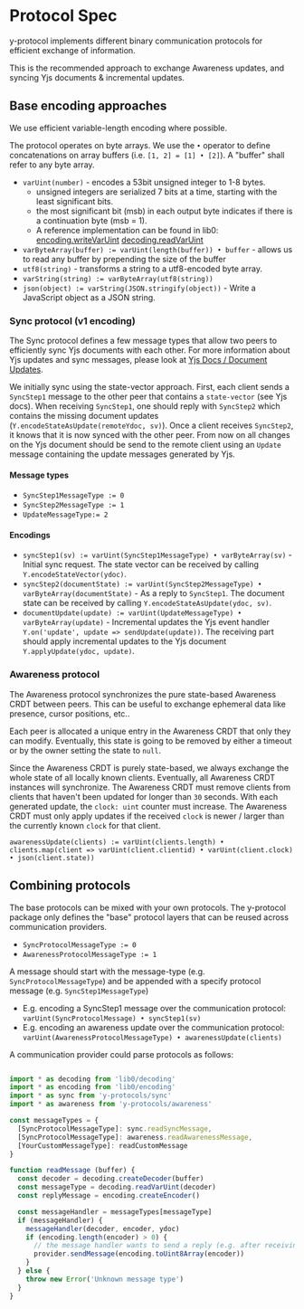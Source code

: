 
# Protocol Spec

y-protocol implements different binary communication protocols for efficient exchange of information.

This is the recommended approach to exchange Awareness updates, and syncing Yjs documents & incremental updates.

## Base encoding approaches

We use efficient variable-length encoding where possible.

The protocol operates on byte arrays. We use the `•` operator to define concatenations on array buffers (i.e. `[1, 2] = [1] • [2]`). A "buffer" shall refer to any byte array.

* `varUint(number)` - encodes a 53bit unsigned integer to 1-8 bytes.
  - unsigned integers are serialized 7 bits at a time, starting with the
    least significant bits.
  - the most significant bit (msb) in each output byte indicates if there
    is a continuation byte (msb = 1).
  - A reference implementation can be found in lib0: [encoding.writeVarUint](https://github.com/dmonad/lib0/blob/1ca4b11f355c5ccec25f20ac8d3e2382e6c4303c/encoding.js#L243) [decoding.readVarUint](https://github.com/dmonad/lib0/blob/1ca4b11f355c5ccec25f20ac8d3e2382e6c4303c/decoding.js#L235)
* `varByteArray(buffer) := varUint(length(buffer)) • buffer` - allows us to read any buffer by prepending the size of the buffer
* `utf8(string)` - transforms a string to a utf8-encoded byte array.
* `varString(string) := varByteArray(utf8(string))`
* `json(object) := varString(JSON.stringify(object))` - Write a JavaScript object as a JSON string.

### Sync protocol (v1 encoding)

The Sync protocol defines a few message types that allow two peers to efficiently sync Yjs documents with each other. For more information about Yjs updates and sync messages, please look at [Yjs Docs / Document Updates](https://docs.yjs.dev/api/document-updates).

We initially sync using the state-vector approach. First, each client sends a `SyncStep1` message to the other peer that contains a `state-vector` (see Yjs docs). When receiving `SyncStep1`, one should reply with `SyncStep2` which contains the missing document updates (`Y.encodeStateAsUpdate(remoteYdoc, sv)`). Once a client receives `SyncStep2`, it knows that it is now synced with the other peer. From now on all changes on the Yjs document should be send to the remote client using an `Update` message containing the update messages generated by Yjs.

#### Message types

* `SyncStep1MessageType := 0`
* `SyncStep2MessageType := 1`
* `UpdateMessageType:= 2`

#### Encodings

* `syncStep1(sv) := varUint(SyncStep1MessageType) • varByteArray(sv)` - Initial sync request. The state vector can be received by calling `Y.encodeStateVector(ydoc)`.
* `syncStep2(documentState) := varUint(SyncStep2MessageType) • varByteArray(documentState)` - As a reply to `SyncStep1`. The document state can be received by calling `Y.encodeStateAsUpdate(ydoc, sv)`.
* `documentUpdate(update) := varUint(UpdateMessageType) • varByteArray(update)` - Incremental updates the Yjs event handler `Y.on('update', update => sendUpdate(update))`. The receiving part should apply incremental updates to the Yjs document `Y.applyUpdate(ydoc, update)`.

### Awareness protocol

The Awareness protocol synchronizes the pure state-based Awareness CRDT between peers. This can be useful to exchange ephemeral data like presence, cursor positions, etc..

Each peer is allocated a unique entry in the Awareness CRDT that only they can modify. Eventually, this state is going to be removed by either a timeout or by the owner setting the state to `null`. 

Since the Awareness CRDT is purely state-based, we always exchange the whole state of all locally known clients. Eventually, all Awareness CRDT instances will synchronize. The Awareness CRDT must remove clients from clients that haven't been updated for longer than `30` seconds. With each generated update, the `clock: uint` counter must increase. The Awareness CRDT must only apply updates if the received `clock` is newer / larger  than the currently known `clock` for that client.

`awarenessUpdate(clients) := varUint(clients.length) • clients.map(client => varUint(client.clientid) • varUint(client.clock) • json(client.state))`


## Combining protocols

The base protocols can be mixed with your own protocols. The y-protocol package only defines the "base" protocol layers that can be reused across communication providers.

* `SyncProtocolMessageType := 0`
* `AwarenessProtocolMessageType := 1`

A message should start with the message-type (e.g. `SyncProtocolMessageType`) and be appended with a specify protocol message (e.g. `SyncStep1MessageType`)

* E.g. encoding a SyncStep1 message over the communication protocol: `varUint(SyncProtocolMessage) • syncStep1(sv)`
* E.g. encoding an awareness update over the communication protocol: `varUint(AwarenessProtocolMessageType) • awarenessUpdate(clients)`

A communication provider could parse protocols as follows:

```js

import * as decoding from 'lib0/decoding'
import * as encoding from 'lib0/encoding'
import * as sync from 'y-protocols/sync'
import * as awareness from 'y-protocols/awareness'

const messageTypes = {
  [SyncProtocolMessageType]: sync.readSyncMessage,
  [SyncProtocolMessageType]: awareness.readAwarenessMessage,
  [YourCustomMessageType]: readCustomMessage
}

function readMessage (buffer) {
  const decoder = decoding.createDecoder(buffer)
  const messageType = decoding.readVarUint(decoder)
  const replyMessage = encoding.createEncoder()

  const messageHandler = messageTypes[messageType]
  if (messageHandler) {
    messageHandler(decoder, encoder, ydoc)
    if (encoding.length(encoder) > 0) {
      // the message handler wants to send a reply (e.g. after receiving SyncStep1 the client should respond with SyncStep2)
      provider.sendMessage(encoding.toUint8Array(encoder))
    }
  } else {
    throw new Error('Unknown message type')
  }
}

```



